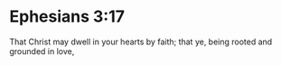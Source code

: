 # Ephesians 3:17

That Christ may dwell in your hearts by faith; that ye, being rooted and grounded in love,